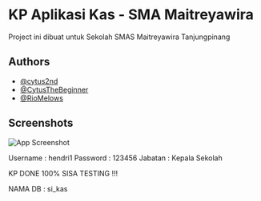 # KP Aplikasi Kas - SMA Maitreyawira

Project ini dibuat untuk Sekolah SMAS Maitreyawira Tanjungpinang

## Authors

- [@cytus2nd](https://www.github.com/cytus2nd)
- [@CytusTheBeginner](https://www.github.com/cytusthebeginner)
- [@RioMelows](https://www.github.com/riomelows)

## Screenshots

![App Screenshot](https://via.placeholder.com/468x300?text=App+Screenshot+Here)

Username : hendri1
Password : 123456
Jabatan : Kepala Sekolah

KP DONE 100% SISA TESTING !!!

NAMA DB : si_kas
